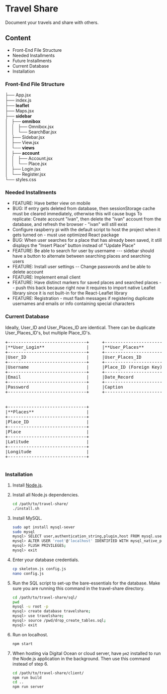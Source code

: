 # Travel Share

Document your travels and share with others.

## Content
* Front-End File Structure
* Needed Installments
* Future Installments
* Current Database
* Installation

### Front-End File Structure
├── App.jsx<br/>
├── index.js<br/>
├── **leaflet**<br/>
├── Maps.jsx<br/>
├── **sidebar**<br/>
│   ├── **omnibox**<br/>
│   │   ├── Omnibox.jsx<br/>
│   │   └── SearchBar.jsx<br/>
│   ├── Sidebar.jsx<br/>
│   ├── View.jsx<br/>
│   └── **views**<br/>
│       ├── **account**<br/>
│       │   ├── Account.jsx<br/>
│       │   └── Place.jsx<br/>
│       ├── Login.jsx<br/>
│       └── Register.jsx<br/>
└── styles.css<br/>

### Needed Installments
* FEATURE: Have better view on mobile
* BUG: If entry gets deleted from database, then sessionStorage cache
  must be cleared immediately, otherwise this will cause bugs
  To replicate: Create account "ivan", then delete the "ivan"
  account from the database, and refresh the browser - "ivan" will
  still exist
* Configure raspberry pi with the default script to host the project
  when it gets turned on - must use optimized React package
* BUG: When user searches for a place that has already been saved, it
  still displays the "Insert Place" button instead of "Update Place"
* FEATURE: Be able to search for user by username --- sidebar should
  have a button to alternate between searching places and searching users
* FEATURE: Install user settings -- Change passwords and be able to
  delete account
* FEATURE: Implement email client
* FEATURE: Have distinct markers for saved places and searched
  places -- push this back because right now it requires to import
  native Leaflet library since it is not built-in for the
  React-Leaflet library
* FEATURE: Registration - must flash messages if registering
  duplicate usernames and emails or info containing special characters


### Current Database
Ideally, User_ID and User_Places_ID are identical.
There can be duplicate User_Places_ID's, but multiple Place_ID's.

<pre>
+------------------------------+     +------------------------------+
|**User_Login**                |     |**User_Places**               |
+------------------------------+     +------------------------------+
|User_ID                       |     |User_Places_ID                |
+------------------------------+     +------------------------------+
|Username                      |     |Place_ID (Foreign Key)        |
+------------------------------+     +------------------------------+
|Email                         |     |Date_Record                   |
+------------------------------+     +------------------------------+
|Password                      |     |Caption                       |
+------------------------------+     +------------------------------+


+------------------------------+
|**Places**                    |
+------------------------------+
|Place_ID                      |
+------------------------------+
|Place                         |
+------------------------------+
|Latitude                      |
+------------------------------+
|Longitude                     |
+------------------------------+

</pre>

### Installation
1. Install [Node.js](https://nodejs.org/en/download/).
2. Install all Node.js dependencies.
   ```bash
   cd /path/to/travel-share/
   ./install.sh
   ```
3. Install MySQL.
   ```bash
   sudo apt install mysql-sever
   sudo mysql
   mysql> SELECT user,authentication_string,plugin,host FROM mysql.user;
   mysql> ALTER USER 'root'@'localhost' IDENTIFIED WITH mysql_native_password BY 'password';
   mysql> FLUSH PRIVILEGES;
   mysql> exit
   ```

4. Enter your database credentials.
   ```bash
   cp skeleton.js config.js
   nano config.js
   ```

5. Run the SQL script to set-up the bare-essentials for the database. Make sure
   you are running this command in the travel-share directory.
   ```bash
   cd /path/to/travel-share/sql/
   pwd
   mysql -u root -p
   mysql> create database travelshare;
   mysql> use travelshare;
   mysql> source /pwd/drop_create_tables.sql;
   mysql> exit
   ```

6. Run on localhost.
   ```bash
   npm start
   ```

7. When hosting via Digital Ocean or cloud server, have `pm2` installed to run the 
   Node.js application in the background. Then use this command instead of step 6.
   ```bash
   cd /path/to/travel-share/client/
   npm run build
   cd ..
   npm run server
   ```
